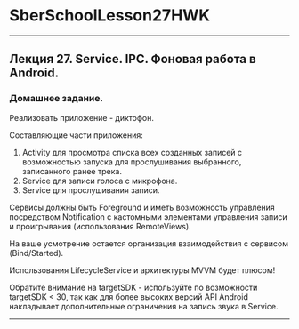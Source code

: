# SberSchoolLesson27HWK
-----------------------------------------------------------------------------------------------------------------------------------------------------
## Лекция 27. Service. IPC. Фоновая работа в Android.

### Домашнее задание.
Реализовать приложение - диктофон.

Составляющие части приложения:
1. Activity для просмотра списка всех созданных записей с возможностью запуска для прослушивания выбранного, записанного ранее трека.
2. Service для записи голоса с микрофона.
3. Service для прослушивания записи.

Сервисы должны быть Foreground и иметь возможность управления посредством Notification с кастомными элементами
управления записи и проигрывания (использования RemoteViews).

На ваше усмотрение остается организация взаимодействия с сервисом (Bind/Started).

Использования LifecycleService и архитектуры MVVM будет плюсом!

Обратите внимание на targetSDK - используйте по возможности targetSDK < 30, так как для более высоких версий API
Android накладывает дополнительные ограничения на запись звука в Service.

-----------------------------------------------------------------------------------------------------------------------------------------------------